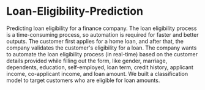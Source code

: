 # Loan-Eligibility-Prediction
Predicting loan eligibility for a finance company.
The loan eligibility process is a time-consuming process, so automation is required for faster and better outputs. The customer first applies for a home loan, and after that, the company validates the customer's eligibility for a loan. The company wants to automate the loan eligibility process (in real-time) based on the customer details provided while filling out the form, like gender, marriage, dependents, education, self-employed, loan term, credit history, applicant income, co-applicant income, and loan amount. We built a classification model to target customers who are eligible for loan amounts.
